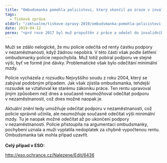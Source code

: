```yaml
---
title: "Ombudsmanka pomohla policistovi, který skončil po úraze v invalidním důchodu"
tags:
  - Tisková zpráva
oldUrl: "/aktualne/tiskove-zpravy-2019/ombudsmanka-pomohla-policistovi-ktery-skoncil-po-uraze-v-invalidnim-duchodu"
date: 2019-04-12
perex: "<p>V roce 2017 byl muž propuštěn z práce a odešel do invalidního důchodu. Po předchozích služebních úrazech se totiž jeho zdravotní stav zhoršil natolik, že již nemohl vykonávat svou práci. Protože bylo zhoršení zdravotního stavu zapříčiněné služebním poměrem, získal od policie rentu. Muž však nesouhlasil s tím, že mu od ní byly odečítány minimální mzda a podpora v nezaměstnanosti, i když žádnou podporu nepobíral. Bývalý policista se proto obrátil s žádostí o pomoc na ombudsmanku. Ta shledala ve způsobu výpočtu pochybení, policie chybu uznala a muži vyplatila více než stotisícový nedoplatek. Případ tak bylo možné úspěšně uzavřít. </p>"
---
```


<!-- imported from the old website -->

<p>Muži se zdálo nelogické, že mu policie odečítá od renty částku podpory v nezaměstnanosti, když žádnou nepobírá. V této části však podle šetření ombudsmanky policie nepochybila. Muž totiž pobíral podporu ve stejné výši, byť ve formě jiné dávky. Problematické však bylo odečítání minimální mzdy.</p> <p>Policie vycházela z rozsudku Nejvyššího soudu z roku 2004, který se zabýval podobným případem. Jak však zjistila ombudsmanka, tehdejší rozsudek se vztahoval ke starému zákoníku práce. Ten rentu upravoval jiným způsobem než dnes a současně neumožňoval odečítat podporu v nezaměstnanosti, což dnes možné naopak je.</p> <p>Aktuální znění tedy umožňuje odečítat podporu v nezaměstnanosti, což policie správně učinila, ale neumožňuje současně odečítat výši minimální mzdy. Tu je naopak možné odečítat až po ukončení podpory v nezaměstnanosti. Policie přistoupila na argumentaci ombudsmanky, pochybení uznala a muži vyplatila nedoplatek za chybně vypočtenou rentu. Ombudsmanka tak mohla případ uzavřít. <br /><br /><b>Celý případ v ESO:</b></p><p><a title="Otevření do nového okna" href="http://eso.ochrance.cz/Nalezene/Edit/6436" target="_blank">http://eso.ochrance.cz/Nalezene/Edit/6436</a> <img alt="" src="https://www.ochrance.cz/typo3/ext/od_linkdesc/icons/external.gif" class="od_linkdesc_icon_external" /></p><p></p>

